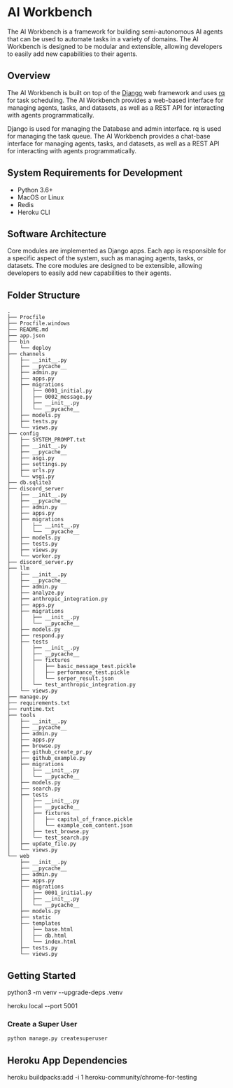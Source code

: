 # AI Workbench

The AI Workbench is a framework for building semi-autonomous AI agents that can be used to automate tasks in a variety of domains. The AI Workbench is designed to be modular and extensible, allowing developers to easily add new capabilities to their agents.

## Overview

The AI Workbench is built on top of the [Django](https://www.djangoproject.com/) web framework and uses [rq](https://python-rq.org/) for task scheduling. The AI Workbench provides a web-based interface for managing agents, tasks, and datasets, as well as a REST API for interacting with agents programmatically.

Django is used for managing the Database and admin interface. rq is used for managing the task queue. The AI Workbench provides a chat-base interface for managing agents, tasks, and datasets, as well as a REST API for interacting with agents programmatically.

## System Requirements for Development

- Python 3.6+
- MacOS or Linux
- Redis
- Heroku CLI

## Software Architecture

Core modules are implemented as Django apps. Each app is responsible for a specific aspect of the system, such as managing agents, tasks, or datasets. The core modules are designed to be extensible, allowing developers to easily add new capabilities to their agents.

## Folder Structure

```
.
├── Procfile
├── Procfile.windows
├── README.md
├── app.json
├── bin
│   └── deploy
├── channels
│   ├── __init__.py
│   ├── __pycache__
│   ├── admin.py
│   ├── apps.py
│   ├── migrations
│   │   ├── 0001_initial.py
│   │   ├── 0002_message.py
│   │   ├── __init__.py
│   │   └── __pycache__
│   ├── models.py
│   ├── tests.py
│   └── views.py
├── config
│   ├── SYSTEM_PROMPT.txt
│   ├── __init__.py
│   ├── __pycache__
│   ├── asgi.py
│   ├── settings.py
│   ├── urls.py
│   └── wsgi.py
├── db.sqlite3
├── discord_server
│   ├── __init__.py
│   ├── __pycache__
│   ├── admin.py
│   ├── apps.py
│   ├── migrations
│   │   ├── __init__.py
│   │   └── __pycache__
│   ├── models.py
│   ├── tests.py
│   ├── views.py
│   └── worker.py
├── discord_server.py
├── llm
│   ├── __init__.py
│   ├── __pycache__
│   ├── admin.py
│   ├── analyze.py
│   ├── anthropic_integration.py
│   ├── apps.py
│   ├── migrations
│   │   ├── __init__.py
│   │   └── __pycache__
│   ├── models.py
│   ├── respond.py
│   ├── tests
│   │   ├── __init__.py
│   │   ├── __pycache__
│   │   ├── fixtures
│   │   │   ├── basic_message_test.pickle
│   │   │   ├── performance_test.pickle
│   │   │   └── serper_result.json
│   │   └── test_anthropic_integration.py
│   └── views.py
├── manage.py
├── requirements.txt
├── runtime.txt
├── tools
│   ├── __init__.py
│   ├── __pycache__
│   ├── admin.py
│   ├── apps.py
│   ├── browse.py
│   ├── github_create_pr.py
│   ├── github_example.py
│   ├── migrations
│   │   ├── __init__.py
│   │   └── __pycache__
│   ├── models.py
│   ├── search.py
│   ├── tests
│   │   ├── __init__.py
│   │   ├── __pycache__
│   │   ├── fixtures
│   │   │   ├── capital_of_france.pickle
│   │   │   └── example_com_content.json
│   │   ├── test_browse.py
│   │   └── test_search.py
│   ├── update_file.py
│   └── views.py
└── web
    ├── __init__.py
    ├── __pycache__
    ├── admin.py
    ├── apps.py
    ├── migrations
    │   ├── 0001_initial.py
    │   ├── __init__.py
    │   └── __pycache__
    ├── models.py
    ├── static
    ├── templates
    │   ├── base.html
    │   ├── db.html
    │   └── index.html
    ├── tests.py
    └── views.py
```

## Getting Started

python3 -m venv --upgrade-deps .venv

heroku local --port 5001

### Create a Super User

```bash
python manage.py createsuperuser
```

## Heroku App Dependencies

heroku buildpacks:add -i 1 heroku-community/chrome-for-testing
